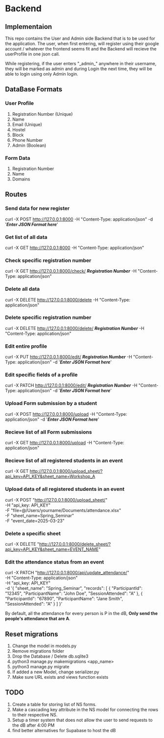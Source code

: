 # Backend

## Implementaion

This repo contains the User and Admin side Backend that is to be used for the application. The user, when first entering, will register using their google account / whatever the frontend seems fit and the Backend will recieve the userProfile in one json call.

While registering, if the user enters "\_admin\_" anywhere in their username, they will be marked as admin and during Login the next time, they will be able to login using only Admin login.

## DataBase Formats

### User Profile

1. Registration Number (Unique)
2. Name
3. Email (Unique)
4. Hostel
5. Block
6. Phone Number
7. Admin (Boolean)

### Form Data

1. Registration Number
2. Name
3. Domains

## Routes

### Send data for new register

curl -X POST http://127.0.0.1:8000 -H "Content-Type: application/json" -d '**_Enter JSON Format here_**'

### Get list of all data

curl -X GET http://127.0.0.1:8000 -H "Content-Type: application/json"

### Check specific registration number

curl -X GET http://127.0.0.1:8000/check/ **_Registration Number_** -H "Content-Type: application/json"

### Delete all data

curl -X DELETE http://127.0.0.1:8000/delete -H "Content-Type: application/json"

### Delete specific registration number

curl -X DELETE http://127.0.0.1:8000/delete/ **_Registration Number_** -H "Content-Type: application/json"

### Edit entire profile

curl -X PUT http://127.0.0.1:8000/edit/ **_Registration Number_** -H "Content-Type: application/json" -d '**_Enter JSON Format here_**'

### Edit specific fields of a profile

curl -X PATCH http://127.0.0.1:8000/edit/ **_Registration Number_** -H "Content-Type: application/json" -d '**_Enter JSON Format here_**'

### Upload Form submission by a student

curl -X POST http://127.0.0.1:8000/upload -H "Content-Type: application/json" -d '**_Enter JSON Format here_**'

### Recieve list of all Form submissions

curl -X GET http://127.0.0.1:8000/upload -H "Content-Type: application/json"

### Recieve list of all registered students in an event

curl -X GET http://127.0.0.1:8000/upload_sheet/?api_key=API_KEY&sheet_name=Workshop_A

### Upload data of all registered students in an event

curl -X POST "http://127.0.0.1:8000/upload_sheet/" \
 -H "api_key: API_KEY" \
 -F "file=@/Users/yourname/Documents/attendance.xlsx" \
 -F "sheet_name=Spring_Seminar" \
 -F "event_date=2025-03-23"

### Delete a specific sheet

curl -X DELETE "http://127.0.0.1:8000/delete_sheet/?api_key=API_KEY&sheet_name=EVENT_NAME"

### Edit the attendance status from an event

curl -X PATCH "http://127.0.0.1:8000/api/update_attendance/" \
	-H "Content-Type: application/json" \
	-H "api_key: API_KEY" \
	-d '{
            "sheet_name": "Spring_Seminar",
            "records": [
				{
					"ParticipantId": "12345",
					"ParticipantName": "John Doe",
					"SessionAttended": "A"
				},
				{
					"ParticipantId": "67890",
					"ParticipantName": "Jane Smith",
					"SessionAttended": "A"
				}
			]
        }'

        
By default, all the attendance for every person is P in the dB, **Only send the people's attendance that are A**.

## Reset migrations

1. Change the model in models.py
2. Remove migrations folder
3. Drop the Database / Delete db.sqlite3
4. python3 manage.py makemigrations <app_name>
5. python3 manage.py migrate
6. If added a new Model, change serializer.py
7. Make sure URL exists and views function exists

## TODO

1. Create a table for storing list of NS forms.
2. Make a cascading key attribute in the NS model for connecting the rows to their respective NS.
3. Setup a timer system that does not allow the user to send requests to the dB after 4:00 PM
4. find better alternatives for Supabase to host the dB
